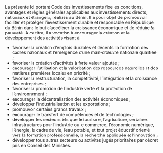 La présente loi portant Code des investissements fixe les conditions, avantages et règles générales applicables aux investissements directs, nationaux et étrangers, réalisés au Bénin. Il a pour objet de promouvoir, faciliter et protéger l’investissement durable et responsable en République du Bénin dans le but d’accélérer la croissance économique et de réduire !a pauvreté. A ce titre, il a vocation à encourager la création et le développement des activités visant à :
- favoriser la création d’emplois durables et décents, la formation des cadres nationaux et l’émergence d’une main‐d’œuvre nationale qualifiée ;
- favoriser la création d’activités à forte valeur ajoutée ;
- encourager l’utilisation et la valorisation des ressources naturelles et des matières premières locales en priorité ;
- favoriser la restructuration, la compétitivité, l’intégration et la croissance des entreprises ;
- favoriser la promotion de l’industrie verte et la protection de l’environnement ;
- encourager la décentralisation des activités économiques ;
- développer l’industrialisation et les exportations ;
- promouvoir certains grands travaux ;
- encourager le transfert de compétences et de technologies ;
- développer les secteurs tels que le tourisme, l’agriculture, certaines infrastructures pour l’industrie ou le commerce, l’économie numérique, l’énergie, le cadre de vie, l’eau potable, et tout projet éducatif orienté vers la formation professionnelle, la recherche appliquée et l’innovation ;
- développer tous autres secteurs ou activités jugés prioritaires par décret pris en Conseil des Ministres.